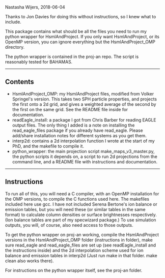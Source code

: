 Nastasha Wijers, 2018-06-04

Thanks to Jon Davies for doing this without instructions, so I knew what to
include.

This package contains what should be all the files you need to run my python
wrapper for HsmlAndProject. If you only want HsmlAndProject, or its OpenMP
version, you can ignore everything but the HsmlAndProject_OMP directory.

The python wrapper is contained in the proj-an repo. 
The script is reasonably tested for BAHAMAS.


-------------------------------------------------------------------------------
Contents
-------------------------------------------------------------------------------
- HsmlAndProject_OMP: my HsmlAndProject files, modified from Volker Springel's
  version. This takes two SPH particle properties, and projects the first onto
  a 2d grid, and gives a weighted average of the second by the first on the 
  same grid. See the README file inside for documentation.
- readEagle_install: a package I got from Chris Barber for reading EAGLE output
  files. The only thing I added is a note on installing the read_eagle_files 
  package if you already have read_eagle. Please add/share installation notes
  for different systems as you get them. 
- interp2d: contains a 2d interpolation function I wrote at the start of my 
  PhD, and the makefile to compile it.
- python_wrapper: the main projection script make_maps_v3_master.py, the python
  scripts it depends on, a script to run 2d projections from the command line,
  and a README file with instructions and documentation.


-------------------------------------------------------------------------------
Instructions 
-------------------------------------------------------------------------------
To run all of this, you will need a C compiler, with an OpenMP installation for
the OMP versions, to compile the C functions used here. The makefiles included 
here use gcc. 
I have not included Serena Bertone's ion balance or emission tables, but you 
will need these (or similar tables in the same format) to calculate column 
densities or surface brightnesses respectively. (Ion balance tables are part of 
my specwizard package.) To use simulation outputs, you will, of course, also 
need access to those outputs. 

To get the python wrapper on proj-an working, compile the HsmlAndProject versions 
in the  HsmlAndProject_OMP folder (instructions in folder), make sure read_eagle 
and read_eagle_files are set up (see readEagle_install and the instructions 
inside) and the 2d interpolation scheme used for ion balance and emission tables 
in interp2d (Just run make in that folder. make clean also works there).

For instructions on the python wrapper itself, see the proj-an folder.



